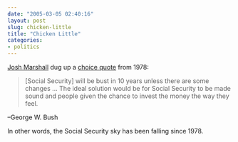 ```yaml
---
date: "2005-03-05 02:40:16"
layout: post
slug: chicken-little
title: "Chicken Little"
categories:
- politics
---
```


[Josh Marshall](http://www.talkingpointsmemo.com) dug up a [choice quote](http://www.talkingpointsmemo.com/archives/week_2005_02_27.php#005005) from 1978:

> [Social Security] will be bust in 10 years unless there are some changes ... The ideal solution would be for Social Security to be made sound and people given the chance to invest the money the way they feel.

–George W. Bush</blockquote>

In other words, the Social Security sky has been falling since 1978.

